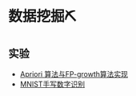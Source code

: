 # 数据挖掘⛏

## 实验

- [Apriori 算法与FP-growth算法实现](https://github.com/YuetianW/HUST_EIC_Intro/blob/main/数据挖掘/实验/Apriori算法与FP-growth算法实现/Apriori算法与FP-growth算法实现.md)
- [MNIST手写数字识别](https://github.com/YuetianW/HUST_EIC_Intro/blob/main/数据挖掘/实验/MNIST实验)

